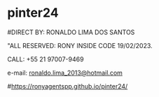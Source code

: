 # pinter24

#DIRECT BY: RONALDO LIMA DOS SANTOS

"ALL RESERVED: RONY INSIDE CODE 19/02/2023.

CALL: +55 21 97007-9469

e-mail: ronaldo.lima_2013@hotmail.com

#https://ronyagentspp.github.io/pinter24/
